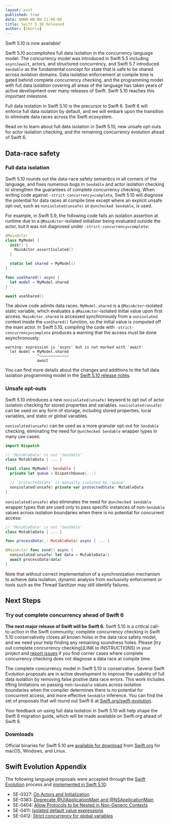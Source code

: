 ```yaml
---
layout: post
published: true
date: NNNN-NN-NN 11:00:00
title: Swift 5.10 Released
author: [hborla]
---
```


Swift 5.10 is now available!

Swift 5.10 accomplishes full data isolation in the concurrency language model. The concurrency model was introduced in Swift 5.5 including `async`/`await`, actors, and structured concurrency, and Swift 5.7 introduced `Sendable` as the fundamental concept for state that is safe to be shared across isolation domains. Data isolation enforcement at compile time is gated behind complete concurrency checking, and the programming model with full data isolation covering all areas of the language has taken years of active development over many releases of Swift. Swift 5.10 reaches this important milestone.

Full data isolation in Swift 5.10 is the precursor to Swift 6. Swift 6 will enforce full data isolation by default, and we will embark upon the transition to eliminate data races across the Swift ecosystem.

Read on to learn about full data isolation in Swift 5.10, new unsafe opt-outs for actor isolation checking, and the remaining concurrency evolution ahead of Swift 6.

## Data-race safety

### Full data isolation

Swift 5.10 rounds out the data-race safety semantics in all corners of the language, and fixes numerous bugs in `Sendable` and actor isolation checking to strengthen the guarantees of complete concurrency checking. When writing code against `-strict-concurrency=complete`, Swift 5.10 will diagnose the potential for data races at compile time except where an explicit unsafe opt-out, such as `nonisolated(unsafe)` or `@unchecked Sendable`, is used.

For example, in Swift 5.9, the following code fails an isolation assertion at runtime due to a `@MainActor`-isolated initializer being evaluated outside the actor, but it was not diagnosed under `-strict-concurrency=complete`:

```swift
@MainActor
class MyModel {
  init() {
    MainActor.assertIsolated()
  }

  static let shared = MyModel()
}

func useShared() async {
  let model = MyModel.shared
}

await useShared()
```

The above code admits data races. `MyModel.shared` is a `@MainActor`-isolated static variable, which evaluates a `@MainActor`-isolated initial value upon first access. `MainActor.shared` is accessed synchronously from a `nonisolated` context inside the `useShared()` function, so the initial value is computed off the main actor. In Swift 5.10, compiling the code with `-strict-concurrency=complete` produces a warning that the access must be done asynchronously:

  ```
  warning: expression is 'async' but is not marked with 'await'
    let model = MyModel.shared
                ^~~~~~~~~~~~~~
                await
  ```

You can find more details about the changes and additions to the full data isolation programming model in the [Swift 5.10 release notes](https://github.com/apple/swift/blob/release/5.10/CHANGELOG.md).

### Unsafe opt-outs

Swift 5.10 introduces a new `nonisolated(unsafe)` keyword to opt out of actor isolation checking for stored properties and variables. `nonisolated(unsafe)` can be used on any form of storage, including stored properties, local variables, and static or global variables.

`nonisolated(unsafe)` can be used as a more granular opt-out for `Sendable` checking, eliminating the need for `@unchecked Sendable` wrapper types in many use cases:

```swift
import Dispatch

// 'MutableData' is not 'Sendable'
class MutableData { ... }

final class MyModel: Sendable {
  private let queue = DispatchQueue(...)

  // 'protectedState' is manually isolated by 'queue'
  nonisolated(unsafe) private var protectedState: MutableData
}
```

`nonisolated(unsafe)` also eliminates the need for `@unchecked Sendable` wrapper types that are used only to pass specific instances of non-`Sendable` values across isolation boundaries when there is no potential for concurrent access:

```swift
// 'MutableData' is not 'Sendable'
class MutableData { ... }

func processData(_: MutableData) async { ... }

@MainActor func send() async {
  nonisolated(unsafe) let data = MutableData()
  await processData(data)
}
```

Note that without correct implementation of a synchronization mechanism to achieve data isolation, dynamic analysis from exclusivity enforcement or tools such as the Thread Sanitizer may still identify failures.

## Next Steps

### Try out complete concurrency ahead of Swift 6

**The next major release of Swift will be Swift 6.** Swift 5.10 is a critical call-to-action in the Swift community; complete concurrency checking in Swift 5.10 conservatively closes all known holes in the data race safety model, and we need your help finding any remaining soundness holes. Please [try out complete concurrency checking](LINK to INSTRUCTIONS) in your project and [report issues](https://github.com/apple/swift/issues/new/choose) if you find corner cases where complete concurrency checking does not diagnose a data race at compile time.

The complete concurrency model in Swift 5.10 is conservative. Several Swift Evolution proposals are in active development to improve the usability of full data isolation by removing false postive data race errors. This work includes lifting limitations on passing non-`Sendable` values across isolation boundaries when the compiler determines there is no potential for concurrent access, and more effective `Sendable` inference. You can find the set of proposals that will round out Swift 6 at [Swift.org/swift-evolution](https://www.swift.org/swift-evolution/).

Your feedback on using full data isolation in Swift 5.10 will help shape the Swift 6 migration guide, which will be made available on Swift.org ahead of Swift 6.



### Downloads

Official binaries for Swift 5.10 are [available for download](https://swift.org/download/) from [Swift.org](http://swift.org/) for macOS, Windows, and Linux.

## Swift Evolution Appendix

The following language proposals were accepted through the [Swift Evolution](https://github.com/apple/swift-evolution) process and [implemented in Swift 5.10](https://www.swift.org/swift-evolution/#?version=5.10):

* SE-0327: [On Actors and Initialization](https://github.com/apple/swift-evolution/blob/main/proposals/0327-actor-initializers.md)
* SE-0383: [Deprecate @UIApplicationMain and @NSApplicationMain](https://github.com/apple/swift-evolution/blob/main/proposals/0383-deprecate-uiapplicationmain-and-nsapplicationmain.md)
* SE-0404: [Allow Protocols to be Nested in Non-Generic Contexts](https://github.com/apple/swift-evolution/blob/main/proposals/0404-nested-protocols.md)
* SE-0411: [Isolated default value expressions](https://github.com/apple/swift-evolution/blob/main/proposals/0411-isolated-default-values.md)
* SE-0412: [Strict concurrency for global variables](https://github.com/apple/swift-evolution/blob/main/proposals/0412-strict-concurrency-for-global-variables.md)